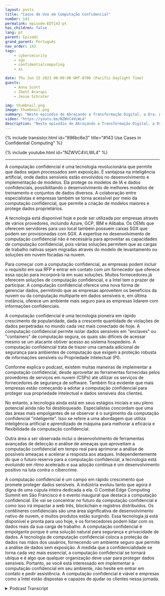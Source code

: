 ```yaml
---
layout: posts
title: "Casos de Uso em Computação Confidencial"
number: 143
permalink: episode-EDT143-pt
has_children: false
lang: pt
parent: Episodi
grand_parent: Português
nav_order: 143
tags:
    - cybersecurity
    - sgx
    - confidentialcomputing
    - ai

date: Thu Jun 15 2023 00:00:00 GMT-0700 (Pacific Daylight Time)
guests:
    - Anna Scott
    - Ibett Acarapi
    - Jesse Schrater

img: thumbnail.png
image: thumbnail.png
summary: "Neste episódio de Abraçando a Transformação Digital, a Dra. Anna Scott continua sua conversa com Ibett Acarapi e Jesse Schrater sobre Computação Confidencial e suas aplicações em IA e desenvolvimento de software."
video: "https://youtu.be/NZWVC4VLWL4"
description: "Neste episódio de Abraçando a Transformação Digital, a Dra. Anna Scott continua sua conversa com Ibett Acarapi e Jesse Schrater sobre Computação Confidencial e suas aplicações em IA e desenvolvimento de software."
---
```


<div>
{% include transistor.html id="896bc6e3" title="#143 Use Cases in Confidential Computing" %}

{% include youtube.html id="NZWVC4VLWL4" %}
</div>

---

A computação confidencial é uma tecnologia revolucionária que permite que dados sejam processados sem exposição. É vantajosa na inteligência artificial, onde dados sensíveis estão envolvidos no desenvolvimento e implementação de modelos. Ela protege os modelos de IA e dados confidenciais, possibilitando o desenvolvimento de melhores modelos de treinamento e conjuntos de dados diversos. A colaboração entre especialistas e empresas também se torna acessível por meio da computação confidencial, que permite a criação de modelos maiores e protege dados proprietários.

A tecnologia está disponível hoje e pode ser utilizada por empresas através de vários provedores, incluindo Azure, GCP, IBM e Alibaba. Os OEMs que oferecem servidores para uso local também possuem caixas SGX que podem ser provisionadas com SGX. A expertise no desenvolvimento de computação confidencial não é necessária para aproveitar as capacidades de computação confidencial, pois várias soluções permitem que as cargas de trabalho nativas sejam migradas através do modelo de levantamento ou soluções em nuvem focadas na nuvem.

Para começar com a computação confidencial, as empresas podem incluir o requisito em sua RFP e entrar em contato com um fornecedor que oferece essa opção para incorporá-la em suas soluções. Muitos fornecedores já oferecem soluções de computação confidencial, e a Intel tem o prazer de participar. A computação confidencial oferece uma nova forma de gerenciar dados, permitindo que as empresas aproveitem os benefícios da nuvem ou da computação multiparte em dados sensíveis e, em última instância, oferece um ambiente mais seguro para as empresas lidarem com informações confidenciais.

A computação confidencial é uma tecnologia pioneira em rápido crescimento de popularidade, dada a crescente quantidade de violações de dados perpetradas no mundo cada vez mais conectado de hoje. A computação confidencial permite isolar dados sensíveis em "enclaves" ou "containers" de computação segura, os quais são difíceis de acessar mesmo se um atacante obtiver acesso ao sistema hospedeiro. A computação confidencial trata de trazer uma camada adicional de segurança para ambientes de computação que exigem a proteção robusta de informações sensíveis ou Propriedade Intelectual (PI).

Conforme explica o podcast, existem muitas maneiras de implementar a computação confidencial, desde aproveitar as ferramentas fornecidas pelos provedores de serviços em nuvem (CSPs) até utilizar os serviços de fornecedores de segurança de software. Também fica evidente que mais empresas estão começando a adotar a computação confidencial para proteger sua propriedade intelectual e dados sensíveis dos clientes.

No entanto, a tecnologia ainda está em seus estágios iniciais e seu pleno potencial ainda não foi desbloqueado. Especialistas concordam que uma das áreas mais empolgantes de se observar é o surgimento da computação confidencial "inteligente". Isso se refere a uma abordagem que utiliza inteligência artificial e aprendizado de máquina para melhorar a eficácia e flexibilidade da computação confidencial.

Outra área a ser observada inclui o desenvolvimento de ferramentas avançadas de detecção e análise de ameaças que aproveitam a computação confidencial em tempo real para aprimorar a análise de possíveis ameaças e acelerar a resposta aos ataques. Independentemente do que o futuro reserva para a computação confidencial, a tecnologia está evoluindo em ritmo acelerado e sua adoção contínua é um desenvolvimento positivo na luta contra o cibercrime.

A computação confidencial é um campo em rápido crescimento que promete proteger dados sensíveis. A indústria evoluiu tanto que agora é digna de uma cúpula inteira dedicada a ela. O Combat Edge Computing Summit em São Francisco é o evento inaugural que destaca a computação confidencial. Ele vai se concentrar no futuro da computação confidencial e como isso irá impactar a web três, blockchain e registros distribuídos. Os contêineres confidenciais são uma área significativa de desenvolvimento nativo de nuvem, e muitos produtos estão surgindo. Essa tecnologia já está disponível e pronta para uso hoje, e os fornecedores podem lidar com os dados reais da sua carga de trabalho. A computação confidencial é empolgante porque é uma solução natural para segurança e privacidade de dados. A tecnologia de computação confidencial coloca a proteção de dados nas mãos dos usuários, fornecendo um ambiente seguro que permite a análise de dados sem exposição. À medida que a confidencialidade se torna cada vez mais essencial, a computação confidencial se tornará ubíqua e é algo que qualquer organização deve usar para proteger dados sensíveis. Portanto, se você está interessado em implementar a computação confidencial em seu ambiente, não hesite em entrar em contato e pedir assistência. A computação confidencial é viável e empresas como a Intel estão dispostas e capazes de ajudar os clientes nessa jornada.



<details>
<summary> Podcast Transcript </summary>

<p></p>

</details>
